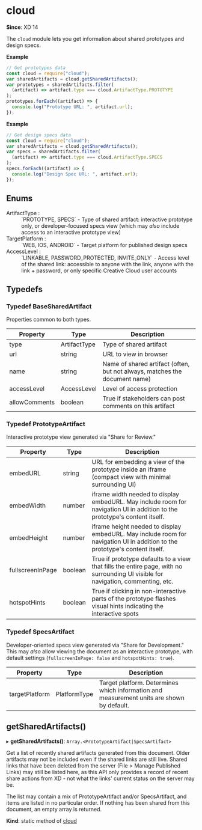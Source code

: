 # cloud

**Since**: XD 14

The `cloud` module lets you get information about shared prototypes and design specs.

**Example**

```js
// Get prototypes data
const cloud = require("cloud");
var sharedArtifacts = cloud.getSharedArtifacts();
var prototypes = sharedArtifacts.filter(
  (artifact) => artifact.type === cloud.ArtifactType.PROTOTYPE
);
prototypes.forEach((artifact) => {
  console.log("Prototype URL: ", artifact.url);
});
```

**Example**

```js
// Get design specs data
const cloud = require("cloud");
var sharedArtifacts = cloud.getSharedArtifacts();
var specs = sharedArtifacts.filter(
  (artifact) => artifact.type === cloud.ArtifactType.SPECS
);
specs.forEach((artifact) => {
  console.log("Design Spec URL: ", artifact.url);
});
```

## Enums

<dl>
<dt><a name="ArtifactType"></a> ArtifactType : </dt><dd>`PROTOTYPE, SPECS` - Type of shared artifact: interactive prototype only, or developer-focused specs view (which may <i>also</i> include access to an interactive prototype view)</dd>
<dt><a name="TargetPlatform"></a> TargetPlatform : </dt><dd>`WEB, IOS, ANDROID` - Target platform for published design specs</dd>
<dt><a name="AccessLevel"></a> AccessLevel : </dt><dd>`LINKABLE, PASSWORD_PROTECTED, INVITE_ONLY` - Access level of the shared link: accessible to anyone with the link, anyone with the link + password, or only specific
Creative Cloud user accounts</dd>
</dl>

## Typedefs

### Typedef BaseSharedArtifact

Properties common to both types.

| Property      | Type         | Description                                                                |
| ------------- | ------------ | -------------------------------------------------------------------------- |
| type          | ArtifactType | Type of shared artifact                                                    |
| url           | string       | URL to view in browser                                                     |
| name          | string       | Name of shared artifact (often, but not always, matches the document name) |
| accessLevel   | AccessLevel  | Level of access protection                                                 |
| allowComments | boolean      | True if stakeholders can post comments on this artifact                    |

### Typedef PrototypeArtifact

Interactive prototype view generated via "Share for Review."

| Property         | Type    | Description                                                                                                                      |
| ---------------- | ------- | -------------------------------------------------------------------------------------------------------------------------------- |
| embedURL         | string  | URL for embedding a view of the prototype inside an iframe (compact view with minimal surrounding UI)                            |
| embedWidth       | number  | iframe width needed to display embedURL. May include room for navigation UI in addition to the prototype's content itself.       |
| embedHeight      | number  | iframe height needed to display embedURL. May include room for navigation UI in addition to the prototype's content itself.      |
| fullscreenInPage | boolean | True if prototype defaults to a view that fills the entire page, with no surrounding UI visible for navigation, commenting, etc. |
| hotspotHints     | boolean | True if clicking in non-interactive parts of the prototype flashes visual hints indicating the interactive spots                 |

### Typedef SpecsArtifact

Developer-oriented specs view generated via "Share for Development." This may _also_ allow viewing the document as an interactive prototype, with default settings (`fullscreenInPage: false` and `hotspotHints: true`).

| Property       | Type         | Description                                                                               |
| -------------- | ------------ | ----------------------------------------------------------------------------------------- |
| targetPlatform | PlatformType | Target platform. Determines which information and measurement units are shown by default. |

## getSharedArtifacts()

▸ **getSharedArtifacts()**: `Array.<PrototypeArtifact|SpecsArtifact>`

Get a list of recently shared artifacts generated from this document.
Older artifacts may not be included even if the shared links are still live. Shared links that have
been deleted from the server (File > Manage Published Links) may still be listed here, as this API
only provides a record of recent share actions from XD - not what the links' current status on the
server may be.

The list may contain a mix of PrototypeArtifact and/or SpecsArtifact, and items are listed in no
particular order. If nothing has been shared from this document, an empty array is returned.

**Kind**: static method of [cloud](#module_cloud)
